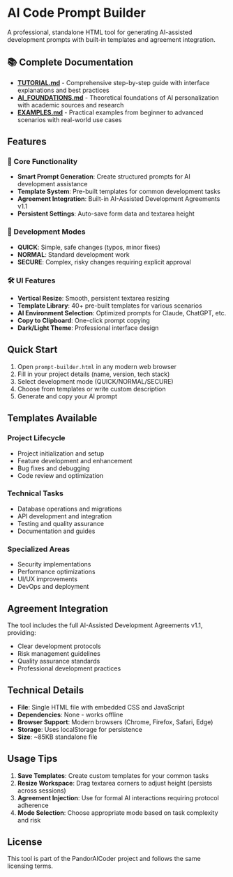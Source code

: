 # AI Code Prompt Builder

A professional, standalone HTML tool for generating AI-assisted development prompts with built-in templates and agreement integration.

## 📚 Complete Documentation

- **[TUTORIAL.md](TUTORIAL.md)** - Comprehensive step-by-step guide with interface explanations and best practices
- **[AI_FOUNDATIONS.md](AI_FOUNDATIONS.md)** - Theoretical foundations of AI personalization with academic sources and research
- **[EXAMPLES.md](EXAMPLES.md)** - Practical examples from beginner to advanced scenarios with real-world use cases

## Features

### 🚀 Core Functionality
- **Smart Prompt Generation**: Create structured prompts for AI development assistance
- **Template System**: Pre-built templates for common development tasks
- **Agreement Integration**: Built-in AI-Assisted Development Agreements v1.1
- **Persistent Settings**: Auto-save form data and textarea height

### 🎯 Development Modes
- **QUICK**: Simple, safe changes (typos, minor fixes)
- **NORMAL**: Standard development work
- **SECURE**: Complex, risky changes requiring explicit approval

### 🛠️ UI Features
- **Vertical Resize**: Smooth, persistent textarea resizing
- **Template Library**: 40+ pre-built templates for various scenarios
- **AI Environment Selection**: Optimized prompts for Claude, ChatGPT, etc.
- **Copy to Clipboard**: One-click prompt copying
- **Dark/Light Theme**: Professional interface design

## Quick Start

1. Open `prompt-builder.html` in any modern web browser
2. Fill in your project details (name, version, tech stack)
3. Select development mode (QUICK/NORMAL/SECURE)
4. Choose from templates or write custom description
5. Generate and copy your AI prompt

## Templates Available

### Project Lifecycle
- Project initialization and setup
- Feature development and enhancement
- Bug fixes and debugging
- Code review and optimization

### Technical Tasks
- Database operations and migrations
- API development and integration
- Testing and quality assurance
- Documentation and guides

### Specialized Areas
- Security implementations
- Performance optimizations
- UI/UX improvements
- DevOps and deployment

## Agreement Integration

The tool includes the full AI-Assisted Development Agreements v1.1, providing:
- Clear development protocols
- Risk management guidelines
- Quality assurance standards
- Professional development practices

## Technical Details

- **File**: Single HTML file with embedded CSS and JavaScript
- **Dependencies**: None - works offline
- **Browser Support**: Modern browsers (Chrome, Firefox, Safari, Edge)
- **Storage**: Uses localStorage for persistence
- **Size**: ~85KB standalone file

## Usage Tips

1. **Save Templates**: Create custom templates for your common tasks
2. **Resize Workspace**: Drag textarea corners to adjust height (persists across sessions)
3. **Agreement Injection**: Use for formal AI interactions requiring protocol adherence
4. **Mode Selection**: Choose appropriate mode based on task complexity and risk

## License

This tool is part of the PandorAICoder project and follows the same licensing terms.